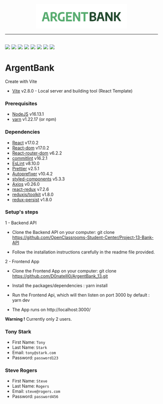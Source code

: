 <p align="center">
  <img src="/src/assets/img/argentBankLogo.png" width="300px"alt="Sublime's custom image"/>
</p>

---
[![](https://img.shields.io/badge/React-20232A?style=for-the-badge&logo=react&logoColor=61DAFB)](https://fr.reactjs.org/)
[![](https://img.shields.io/badge/React_Router-CA4245?style=for-the-badge&logo=react-router&logoColor=white)](https://reactrouter.com/)
[![](https://img.shields.io/badge/Vite-B73BFE?style=for-the-badge&logo=vite&logoColor=FFD62E)](https://vitejs.dev/)
[![](https://img.shields.io/badge/Visual_Studio_Code-0078D4?style=for-the-badge&logo=visual%20studio%20code&logoColor=white)](https://code.visualstudio.com/)
[![](https://img.shields.io/badge/JavaScript-323330?style=for-the-badge&logo=javascript&logoColor=F7DF1E)](/)
[![](https://img.shields.io/badge/eslint-3A33D1?style=for-the-badge&logo=eslint&logoColor=white)](https://eslint.org/)
[![](https://img.shields.io/badge/prettier-1A2C34?style=for-the-badge&logo=prettier&logoColor=F7BA3E)](https://prettier.io/)
[![](https://img.shields.io/badge/GIT-E44C30?style=for-the-badge&logo=git&logoColor=white)](https://git-scm.com)
---

# ArgentBank

Create with Vite

- [Vite](https://vitejs.dev/) v2.8.0 - Local server and building tool (React Template)

### Prerequisites

- [NodeJS](https://nodejs.org/en/) v16.13.1
- [yarn](https://yarnpkg.com/) v1.22.17 (or npm)


### Dependencies

- [React](https://fr.reactjs.org/) v17.0.2
- [React-dom](https://www.npmjs.com/package/react-dom) v17.0.2
- [React-router-dom](https://v5.reactrouter.com/web/guides/quick-start) v6.2.2
- [commitlint](https://commitlint.js.org/#/guides-use-prompt) v16.2.1
- [EsLint](https://eslint.org/) v8.10.0
- [Prettier](https://prettier.io/) v2.5.1
- [Autoprefixer](https://github.com/postcss/autoprefixer#browsers) v10.4.2
- [styled-components](https://github.com/styled-components/styled-components) v5.3.3
- [Axios](https://github.com/axios/axios#installing) v0.26.0
- [react-redux](https://github.com/reduxjs/react-redux) v7.2.6
- [reduxjs/toolkit](https://github.com/reduxjs/redux-toolkit) v1.8.0
- [redux-persist](https://github.com/rt2zz/redux-persist) v1.8.0


### Setup's steps

1 - Backend API
 - Clone the Backend API on your computer:
    git clone https://github.com/OpenClassrooms-Student-Center/Project-13-Bank-API
    

 - Follow the installation instructions carefully in the readme file provided.

2 - Frontend App
 - Clone the Frontend App on your computer:
    git clone https://github.com/D0natelll0/ArgentBank_13.git

 - Install the packages/dependencies : yarn install

 - Run the Frontend Api, which will then listen on port 3000 by default : yarn dev

 - The App runs on http://localhost:3000/

**Warning !** Currently only 2 users.

### Tony Stark
- First Name: `Tony`
- Last Name: `Stark`
- Email: `tony@stark.com`
- Password: `password123`
### Steve Rogers
- First Name: `Steve`
- Last Name: `Rogers`
- Email: `steve@rogers.com`
- Password: `password456`


